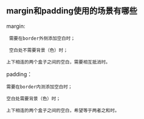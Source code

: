 ## margin和padding使用的场景有哪些

margin:

     需要在border外侧添加空白时；

     空白处不需要背景（色）时；

    上下相连的两个盒子之间的空白，需要相互抵消时。

padding：

    需要在border内测添加空白时；

    空白处需要背景（色）时；

    上下相连的两个盒子之间的空白，希望等于两者之和时。